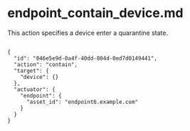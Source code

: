 
# endpoint_contain_device.md

This action specifies a device enter a quarantine state.

```

{
  "id": "046e5e9d-0a4f-40dd-804d-0ed7d0149441",
  "action": "contain",
  "target": {
    "device": {}
  },
  "actuator": {
    "endpoint": {
      "asset_id": "endpoint6.example.com"
    }
  }
}
```